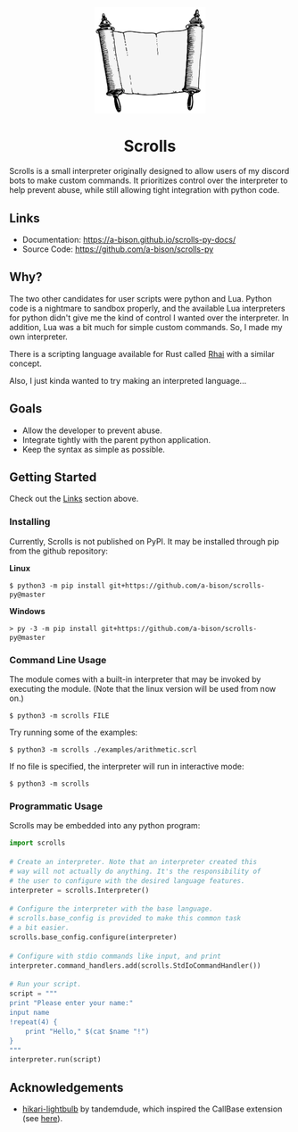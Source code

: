 <p align="center">
  <img src="https://raw.githubusercontent.com/a-bison/scrolls-py/0095423d692bb18d6b3f01125f32ddad710015d9/media/scrolls-logo.png" width="200"/>
</p>

<h1 align="center">Scrolls</h1>
Scrolls is a small interpreter originally designed to allow users of my discord bots to
make custom commands. It prioritizes control over the interpreter to help prevent abuse,
while still allowing tight integration with python code.

## Links

- Documentation: https://a-bison.github.io/scrolls-py-docs/
- Source Code: https://github.com/a-bison/scrolls-py

## Why?
The two other candidates for user scripts were python and Lua. Python code is a nightmare
to sandbox properly, and the available Lua interpreters for python didn't give me the kind
of control I wanted over the interpreter. In addition, Lua was a bit much for simple
custom commands. So, I made my own interpreter.

There is a scripting language available for Rust called [Rhai](https://rhai.rs/book/) with
a similar concept.

Also, I just kinda wanted to try making an interpreted language...

## Goals

- Allow the developer to prevent abuse.
- Integrate tightly with the parent python application.
- Keep the syntax as simple as possible.

## Getting Started

Check out the [Links](#Links) section above.

### Installing

Currently, Scrolls is not published on PyPI. It may be installed through pip from
the github repository:

**Linux**
```
$ python3 -m pip install git+https://github.com/a-bison/scrolls-py@master
```

**Windows**
```
> py -3 -m pip install git+https://github.com/a-bison/scrolls-py@master
```

### Command Line Usage

The module comes with a built-in interpreter that may be invoked by executing the
module. (Note that the linux version will be used from now on.)

```
$ python3 -m scrolls FILE 
```

Try running some of the examples:
```
$ python3 -m scrolls ./examples/arithmetic.scrl
```

If no file is specified, the interpreter will run in interactive mode:
```
$ python3 -m scrolls
```

### Programmatic Usage

Scrolls may be embedded into any python program:
```py
import scrolls

# Create an interpreter. Note that an interpreter created this 
# way will not actually do anything. It's the responsibility of 
# the user to configure with the desired language features.
interpreter = scrolls.Interpreter()

# Configure the interpreter with the base language.
# scrolls.base_config is provided to make this common task
# a bit easier.
scrolls.base_config.configure(interpreter)

# Configure with stdio commands like input, and print
interpreter.command_handlers.add(scrolls.StdIoCommandHandler())

# Run your script.
script = """
print "Please enter your name:"
input name
!repeat(4) {
    print "Hello," $(cat $name "!")
}
"""
interpreter.run(script)
```

## Acknowledgements

- [hikari-lightbulb](https://github.com/tandemdude/hikari-lightbulb) by tandemdude, which inspired the
  CallBase extension (see [here](https://github.com/a-bison/scrolls-py/blob/cde0f5b9a88925541cc85c00a4a0e459f54a4f56/scrolls/ext/callbase.py)).